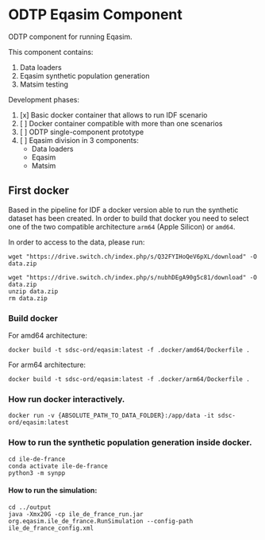 # ODTP Eqasim Component
ODTP component for running Eqasim. 

This component contains: 
1. Data loaders
2. Eqasim synthetic population generation
3. Matsim testing

Development phases: 

1. [x] Basic docker container that allows to run IDF scenario
2. [ ] Docker container compatible with more than one scenarios
3. [ ] ODTP single-component prototype
4. [ ] Eqasim division in 3 components:
    - Data loaders
    - Eqasim
    - Matsim


## First docker

Based in the pipeline for IDF a docker version able to run the synthetic dataset has been created. In order to build that docker you need to select 
one of the two compatible architecture `arm64` (Apple Silicon) or `amd64`. 

In order to access to the data, please run:

```
wget "https://drive.switch.ch/index.php/s/Q32FYIHoQeV6pXL/download" -O data.zip

wget "https://drive.switch.ch/index.php/s/nubhDEgA90g5c81/download" -O data.zip
unzip data.zip
rm data.zip
```

### Build docker 

For amd64 architecture:
```
docker build -t sdsc-ord/eqasim:latest -f .docker/amd64/Dockerfile .       
```

For arm64 architecture:
```
docker build -t sdsc-ord/eqasim:latest -f .docker/arm64/Dockerfile .       
```

### How run docker interactively.

```
docker run -v {ABSOLUTE_PATH_TO_DATA_FOLDER}:/app/data -it sdsc-ord/eqasim:latest 
```

### How to run the synthetic population generation inside docker. 

```
cd ile-de-france
conda activate ile-de-france
python3 -m synpp
```

#### How to run the simulation: 

```
cd ../output
java -Xmx20G -cp ile_de_france_run.jar org.eqasim.ile_de_france.RunSimulation --config-path ile_de_france_config.xml
```

